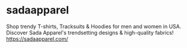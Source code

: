 # sadaapparel
Shop trendy T-shirts, Tracksuits &amp; Hoodies for men and women in USA. Discover Sada Apparel's trendsetting designs &amp; high-quality fabrics!
https://sadaapparel.com/
